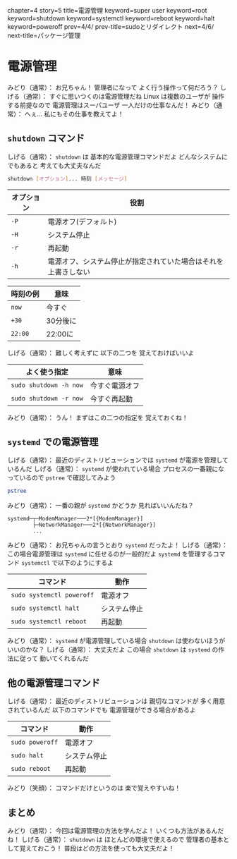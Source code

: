 chapter=4
story=5
title=電源管理
keyword=super user
keyword=root
keyword=shutdown
keyword=systemctl
keyword=reboot
keyword=halt
keyword=poweroff
prev=4/4/
prev-title=sudoとリダイレクト
next=4/6/
next-title=パッケージ管理

# 電源管理

みどり（通常）：
  お兄ちゃん！
  管理者になって
  よく行う操作って何だろう？
しげる（通常）：
  すぐに思いつくのは電源管理だね
  Linux は複数のユーザが
  操作する前提なので
  電源管理はスーパユーザ
  一人だけの仕事なんだ！
みどり（通常）：
  へぇ…
  私にもその仕事を教えてよ！

## `shutdown` コマンド

しげる（通常）：
  `shutdown` は
  基本的な電源管理コマンドだよ
  どんなシステムにでもあると
  考えても大丈夫なんだ

```bash
shutdown [オプション]... 時刻 [メッセージ]
```

オプション | 役割
---------- | ----
`-P`       | 電源オフ(デフォルト)
`-H`       | システム停止
`-r`       | 再起動
`-h`       | 電源オフ、システム停止が指定されていた場合はそれを上書きしない

時刻の例   | 意味
---------- | ----
`now`      | 今すぐ
`+30`      | 30分後に
`22:00`    | 22:00に

しげる（通常）：
  難しく考えずに
  以下の二つを
  覚えておけばいいよ

よく使う指定           | 意味
---------------------- | ----
`sudo shutdown -h now` | 今すぐ電源オフ
`sudo shutdown -r now` | 今すぐ再起動

みどり（通常）：
  うん！
  まずはこの二つの指定を
  覚えておくね！

## `systemd` での電源管理

しげる（通常）：
  最近のディストリビューションでは
  `systemd` が電源を管理しているんだ
しげる（通常）：
  `systemd` が使われている場合
  プロセスの一番親になっているので
  `pstree` で確認してみよう

```bash
pstree
```

みどり（通常）：
  一番の親が
  `systemd` かどうか
  見ればいいんだね？

```console
systemd─┬─ModemManager───2*[{ModemManager}]
        ├─NetworkManager───2*[{NetworkManager}]
        ...
```

みどり（通常）：
  お兄ちゃんの言うとおり
  `systemd` だったよ！
しげる（通常）：
  この場合電源管理は
  `systemd` に任せるのが一般的だよ
  `systemd` を管理するコマンド
  `systemctl` で以下のようにするよ

コマンド                  | 動作
------------------------- | ----
`sudo systemctl poweroff` | 電源オフ
`sudo systemctl halt`     | システム停止
`sudo systemctl reboot`   | 再起動

みどり（通常）：
  `systemd` が電源管理している場合
  `shutdown` は使わないほうが
  いいのかな？
しげる（通常）：
  大丈夫だよ
  この場合 `shutdown` は
  `systemd` の作法に従って
  動いてくれるんだ

## 他の電源管理コマンド

しげる（通常）：
  最近のディストリビューションは
  親切なコマンドが
  多く用意されているんだ
  以下のコマンドでも
  電源管理ができる場合があるよ

コマンド        | 動作
--------------- | ----
`sudo poweroff` | 電源オフ
`sudo halt`     | システム停止
`sudo reboot`   | 再起動

みどり（笑顔）：
  コマンドだけというのは
  楽で覚えやすいね！

## まとめ

みどり（通常）：
  今回は電源管理の方法を学んだよ！
  いくつも方法があるんだね！
しげる（通常）：
  `shutdown` は
  ほとんどの環境で使えるので
  管理者の基本として覚えておこう！
  普段はどの方法を使っても大丈夫だよ！

